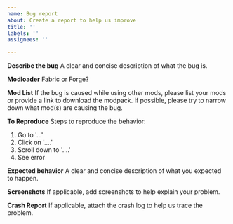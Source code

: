 ```yaml
---
name: Bug report
about: Create a report to help us improve
title: ''
labels: ''
assignees: ''

---
```


**Describe the bug**
A clear and concise description of what the bug is.

**Modloader**
Fabric or Forge?

**Mod List**
If the bug is caused while using other mods, please list your mods or provide a link to download the modpack. If possible, please try to narrow down what mod(s) are causing the bug.

**To Reproduce**
Steps to reproduce the behavior:
1. Go to '...'
2. Click on '....'
3. Scroll down to '....'
4. See error


**Expected behavior**
A clear and concise description of what you expected to happen.

**Screenshots**
If applicable, add screenshots to help explain your problem.

**Crash Report**
If applicable, attach the crash log to help us trace the problem.
